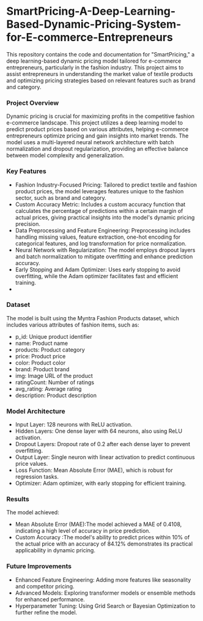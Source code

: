 # SmartPricing-A-Deep-Learning-Based-Dynamic-Pricing-System-for-E-commerce-Entrepreneurs
This repository contains the code and documentation for "SmartPricing," a deep learning-based dynamic pricing model tailored for e-commerce entrepreneurs, particularly in the fashion industry. This project aims to assist entrepreneurs in understanding the market value of textile products and optimizing pricing strategies based on relevant features such as brand and category.

### Project Overview
Dynamic pricing is crucial for maximizing profits in the competitive fashion e-commerce landscape. This project utilizes a deep learning model to predict product prices based on various attributes, helping e-commerce entrepreneurs optimize pricing and gain insights into market trends. The model uses a multi-layered neural network architecture with batch normalization and dropout regularization, providing an effective balance between model complexity and generalization.

### Key Features
- Fashion Industry-Focused Pricing: Tailored to predict textile and fashion product prices, the model leverages features unique to the fashion sector, such as brand and category.
- Custom Accuracy Metric: Includes a custom accuracy function that calculates the percentage of predictions within a certain margin of actual prices, giving practical insights into the model's dynamic pricing precision.
- Data Preprocessing and Feature Engineering: Preprocessing includes handling missing values, feature extraction, one-hot encoding for categorical features, and log transformation for price normalization.
- Neural Network with Regularization: The model employs dropout layers and batch normalization to mitigate overfitting and enhance prediction accuracy.
- Early Stopping and Adam Optimizer: Uses early stopping to avoid overfitting, while the Adam optimizer facilitates fast and efficient training.
- 
### Dataset
The model is built using the Myntra Fashion Products dataset, which includes various attributes of fashion items, such as:

- p_id: Unique product identifier
- name: Product name
- products: Product category
- price: Product price
- color: Product color
- brand: Product brand
- img: Image URL of the product
- ratingCount: Number of ratings
- avg_rating: Average rating
- description: Product description
 
### Model Architecture
- Input Layer: 128 neurons with ReLU activation.
- Hidden Layers: One dense layer with 64 neurons, also using ReLU activation.
- Dropout Layers: Dropout rate of 0.2 after each dense layer to prevent overfitting.
- Output Layer: Single neuron with linear activation to predict continuous price values.
- Loss Function: Mean Absolute Error (MAE), which is robust for regression tasks.
- Optimizer: Adam optimizer, with early stopping for efficient training.

### Results
The model achieved:
- Mean Absolute Error (MAE):The model achieved a MAE of 0.4108, indicating a high level of accuracy in price prediction.
- Custom Accuracy :The model's ability to predict prices within 10% of the actual price with an accuracy of 84.12% demonstrates its practical applicability in dynamic pricing. 

### Future Improvements
- Enhanced Feature Engineering: Adding more features like seasonality and competitor pricing.
- Advanced Models: Exploring transformer models or ensemble methods for enhanced performance.
- Hyperparameter Tuning: Using Grid Search or Bayesian Optimization to further refine the model.
